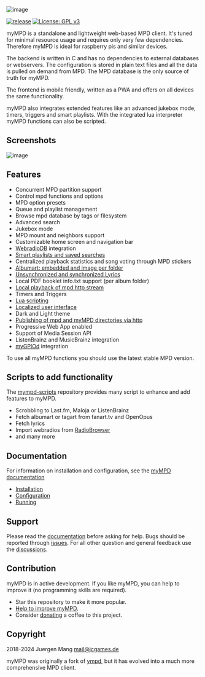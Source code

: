 ![image](https://jcorporation.github.io/assets/mympd-logo-schriftzug.svg)

[![release](https://github.com/jcorporation/myMPD/actions/workflows/build_release.yml/badge.svg)](https://github.com/jcorporation/myMPD/actions/workflows/build_release.yml)
[![License: GPL v3](https://img.shields.io/badge/License-GPLv3-blue.svg)](https://www.gnu.org/licenses/gpl-3.0)

myMPD is a standalone and lightweight web-based MPD client. It's tuned for minimal resource usage and requires only very few dependencies. Therefore myMPD is ideal for raspberry pis and similar devices.

The backend is written in C and has no dependencies to external databases or webservers. The configuration is stored in plain text files and all the data is pulled on demand from MPD. The MPD database is the only source of truth for myMPD.

The frontend is mobile friendly, written as a PWA and offers on all devices the same functionality.

myMPD also integrates extended features like an advanced jukebox mode, timers, triggers and smart playlists. With the integrated lua interpreter myMPD functions can also be scripted.

## Screenshots

![image](https://jcorporation.github.io/myMPD/assets/myMPDv10.2.0.gif)

## Features

- Concurrent MPD partition support
- Control mpd functions and options
- MPD option presets
- Queue and playlist management
- Browse mpd database by tags or filesystem
- Advanced search
- Jukebox mode
- MPD mount and neighbors support
- Customizable home screen and navigation bar
- [WebradioDB](https://jcorporation.github.io/webradiodb/) integration
- [Smart playlists and saved searches](https://jcorporation.github.io/myMPD/references/smart-playlists)
- Centralized playback statistics and song voting through MPD stickers
- [Albumart: embedded and image per folder](https://jcorporation.github.io/myMPD/references/pictures)
- [Unsynchronized and synchronized Lyrics](https://jcorporation.github.io/myMPD/references/lyrics)
- Local PDF booklet info.txt support (per album folder)
- [Local playback of mpd http stream](https://jcorporation.github.io/myMPD/references/local-playback)
- Timers and Triggers
- [Lua scripting](https://jcorporation.github.io/myMPD/scripting/)
- [Localized user interface](https://jcorporation.github.io/myMPD/references/translating)
- Dark and Light theme
- [Publishing of mpd and myMPD directories via http](https://jcorporation.github.io/myMPD/references/published-directories)
- Progressive Web App enabled
- Support of Media Session API
- ListenBrainz and MusicBrainz integration
- [myGPIOd](https://github.com/jcorporation/myGPIOd) integration

To use all myMPD functions you should use the latest stable MPD version.

## Scripts to add functionality

The [mympd-scripts](https://github.com/jcorporation/mympd-scripts) repository provides many script to enhance and add features to myMPD.

- Scrobbling to Last.fm, Maloja or ListenBrainz
- Fetch albumart or tagart from fanart.tv and OpenOpus
- Fetch lyrics
- Import webradios from [RadioBrowser](https://www.radio-browser.info/)
- and many more

## Documentation

For information on installation and configuration, see the [myMPD documentation](https://jcorporation.github.io/myMPD/)

- [Installation](https://jcorporation.github.io/myMPD/installation/)
- [Configuration](https://jcorporation.github.io/myMPD/configuration/)
- [Running](https://jcorporation.github.io/myMPD/running)

## Support

Please read the [documentation](https://jcorporation.github.io/myMPD/) before asking for help. Bugs should be reported through [issues](https://github.com/jcorporation/myMPD/issues). For all other question and general feedback use the [discussions](https://github.com/jcorporation/myMPD/discussions).

## Contribution

myMPD is in active development. If you like myMPD, you can help to improve it (no programming skills are required).

- Star this repository to make it more popular.
- [Help to improve myMPD](https://github.com/jcorporation/myMPD/issues/167).
- Consider [donating](https://jcorporation.github.io/donate) a coffee to this project.

## Copyright

2018-2024 Juergen Mang <mail@jcgames.de>

myMPD was originally a fork of [ympd](https://github.com/notandy/ympd), but it has evolved into a much more comprehensive MPD client.
